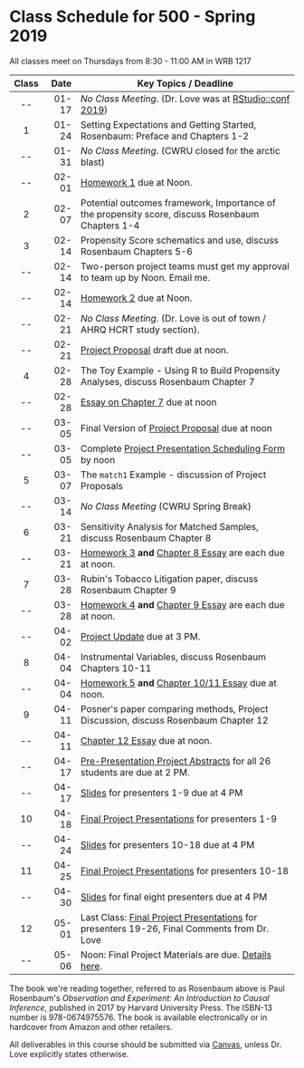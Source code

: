 # Class Schedule for 500 - Spring 2019

All classes meet on Thursdays from 8:30 - 11:00 AM in WRB 1217

Class | Date | Key Topics / Deadline
:---: | -----------: | ----------------------------------------------------------------------------------------------
-- | 01-17 | *No Class Meeting*. (Dr. Love was at [RStudio::conf 2019](https://resources.rstudio.com/rstudio-conf-2019)) 
1 | 01-24 | Setting Expectations and Getting Started, Rosenbaum: Preface and Chapters 1-2
-- | 01-31 | *No Class Meeting*. (CWRU closed for the arctic blast)
-- | 02-01 | [Homework 1](https://github.com/THOMASELOVE/2019-500/tree/master/assignments/homework1) due at Noon.
2 | 02-07 | Potential outcomes framework, Importance of the propensity score, discuss Rosenbaum Chapters 1-4
3 | 02-14 | Propensity Score schematics and use, discuss Rosenbaum Chapters 5-6 
-- | 02-14 | Two-person project teams must get my approval to team up by Noon. Email me.
-- | 02-14 | [Homework 2](https://github.com/THOMASELOVE/2019-500/tree/master/assignments/homework2) due at Noon.
-- | 02-21 | *No Class Meeting*. (Dr. Love is out of town / AHRQ HCRT study section). 
-- | 02-21 | [Project Proposal](https://github.com/THOMASELOVE/2019-500/tree/master/projects/proposal) draft due at noon.
4 | 02-28 | The Toy Example - Using R to Build Propensity Analyses, discuss Rosenbaum Chapter 7
-- | 02-28 | [Essay on Chapter 7](https://github.com/THOMASELOVE/2019-500/blob/master/assignments/essayprompts.md) due at noon
-- | 03-05 | Final Version of [Project Proposal](https://github.com/THOMASELOVE/2019-500/tree/master/projects/proposal) due at noon
-- | 03-05 | Complete [Project Presentation Scheduling Form](http://bit.ly/500-2019-project-scheduling-form) by noon
5 | 03-07 | The `match1` Example - discussion of Project Proposals
-- | 03-14 | *No Class Meeting* (CWRU Spring Break)
6 | 03-21 |  Sensitivity Analysis for Matched Samples, discuss Rosenbaum Chapter 8
-- | 03-21 | [Homework 3](https://github.com/THOMASELOVE/2019-500/tree/master/assignments/homework3) **and** [Chapter 8 Essay](https://github.com/THOMASELOVE/2019-500/blob/master/assignments/essayprompts.md) are each due at noon.
7 | 03-28 | Rubin's Tobacco Litigation paper, discuss Rosenbaum Chapter 9
-- | 03-28 | [Homework 4](https://github.com/THOMASELOVE/2019-500/tree/master/assignments/homework4) **and** [Chapter 9 Essay](https://github.com/THOMASELOVE/500-2018/blob/master/assignments/essayprompts.md) are each due at noon. 
-- | 04-02 | [Project Update](https://github.com/THOMASELOVE/2019-500/tree/master/projects/update) due at 3 PM.
8 | 04-04 | Instrumental Variables, discuss Rosenbaum Chapters 10-11
-- | 04-04 | [Homework 5](https://github.com/THOMASELOVE/2019-500/tree/master/assignments/homework5) **and** [Chapter 10/11 Essay](https://github.com/THOMASELOVE/2019-500/blob/master/assignments/essayprompts.md) due at noon. 
9 | 04-11 | Posner's paper comparing methods, Project Discussion, discuss Rosenbaum Chapter 12
-- | 04-11 | [Chapter 12 Essay](https://github.com/THOMASELOVE/2019-500/blob/master/assignments/essayprompts.md) due at noon.
-- | 04-17 | [Pre-Presentation Project Abstracts](https://github.com/THOMASELOVE/2019-500/blob/master/projects/final/README.md#the-abstract) for all 26 students are due at 2 PM.
-- | 04-17 | [Slides](https://github.com/THOMASELOVE/2019-500/blob/master/projects/final/README.md#the-presentation) for presenters 1-9 due at 4 PM
10 | 04-18 | [Final Project Presentations](https://github.com/THOMASELOVE/2019-500/tree/master/projects/final) for presenters 1-9
-- | 04-24 | [Slides](https://github.com/THOMASELOVE/2019-500/blob/master/projects/final/README.md#the-presentation) for presenters 10-18 due at 4 PM
11 | 04-25 | [Final Project Presentations](https://github.com/THOMASELOVE/2019-500/tree/master/projects/final) for presenters 10-18
-- | 04-30 | [Slides](https://github.com/THOMASELOVE/2019-500/blob/master/projects/final/README.md#the-presentation) for final eight presenters due at 4 PM
12 | 05-01 | Last Class: [Final Project Presentations](https://github.com/THOMASELOVE/2019-500/tree/master/projects/final) for presenters 19-26, Final Comments from Dr. Love
-- | 05-06 | Noon: Final Project Materials are due. [Details here](https://github.com/THOMASELOVE/2019-500/tree/master/projects/final).

The book we're reading together, referred to as Rosenbaum above is Paul Rosenbaum's *Observation and Experiment: An Introduction to Causal Inference*, published in 2017 by Harvard University Press. The ISBN-13 number is 978-0674975576. The book is available electronically or in hardcover from Amazon and other retailers.

All deliverables in this course should be submitted via [Canvas](https://canvas.case.edu/), unless Dr. Love explicitly states otherwise.
